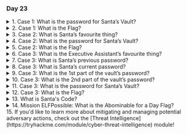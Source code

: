 ### Day 23

<details>
<summary>1. Case 1: What is the password for Santa’s Vault?</summary>

```S3cr3tV@ultPW```
</details>
<details>
<summary>2. Case 1: What is the Flag?</summary>

```THM{EZ_fl@6!}```
</details>
<details>
<summary>3. Case 2: What is Santa’s favourite thing?</summary>

```MilkandCookies```
</details>
<details>
<summary>4. Case 2: What is the password for Santa’s Vault?</summary>

```3XtrR@_S3cr3tV@ultPW```
</details>
<details>
<summary>5. Case 2: What is the Flag?</summary>

```THM{m0@r_5t3pS_n0w!}```
</details>
<details>
<summary>6. Case 3: What is the Executive Assistant’s favourite thing?</summary>

```BanoffeePie```
</details>
<details>
<summary>7. Case 3: What is Santa’s previous password?</summary>

```H0tCh0coL@t3_01```
</details>
<details>
<summary>8. Case 3: What is Santa’s current password?</summary>

```H0tCh0coL@t3_02```
</details>
<details>
<summary>9. Case 3: What is the 1st part of the vault’s password?</summary>

```N3w4nd1m```
</details>
<details>
<summary>10. Case 3: What is the 2nd part of the vault’s password?</summary>

```Pr0v3dV@ultPW```
</details>
<details>
<summary>11. Case 3: What is the password for Santa’s Vault?</summary>

```N3w4nd1mPr0v3dV@ultPW```
</details>
<details>
<summary>12. Case 3: What is the Flag?</summary>

```THM{B@d_Y3t1_1s_n@u6hty}```
</details>
<details>
<summary>13. What is Santa's Code?</summary>

```2845```
</details>
<details>
<summary>14. Mission ELFPossible: What is the Abominable for a Day Flag?</summary>

```THM{D3f3n5e_1n_D3pth_1s_k00L!!}```
</details>
15. If you'd like to learn more about mitigating and managing potential adversary actions, check out the [Threat Intelligence](https://tryhackme.com/module/cyber-threat-intelligence) module!
